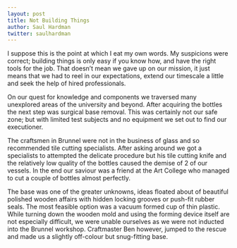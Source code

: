 ```yaml
---
layout: post
title: Not Building Things
author: Saul Hardman
twitter: saulhardman
---
```


I suppose this is the point at which I eat my own words. My suspicions were correct; building things is only easy if you know how, and have the right tools for the job. That doesn’t mean we gave up on our mission, it just means that we had to reel in our expectations, extend our timescale a little and seek the help of hired professionals.

On our quest for knowledge and components we traversed many unexplored areas of the university and beyond. After acquiring the bottles the next step was surgical base removal. This was certainly not our safe zone; but with limited test subjects and no equipment we set out to find our executioner. 

The craftsmen in Brunnel were not in the business of glass and so recommended tile cutting specialists. After asking around we got a specialists to attempted the delicate procedure but his tile cutting knife and the relatively low quality of the bottles caused the demise of 2 of our vessels. In the end our saviour was a friend at the Art College who managed to cut a couple of bottles almost perfectly.

The base was one of the greater unknowns, ideas floated about of beautiful polished wooden affairs with hidden locking grooves or push-fit rubber seals. The most feasible option was a vacuum formed cup of thin plastic. While turning down the wooden mold and using the forming device itself are not especially difficult, we were unable ourselves as we were not inducted into the Brunnel workshop. Craftmaster Ben however, jumped to the rescue and made us a slightly off-colour but snug-fitting base.



